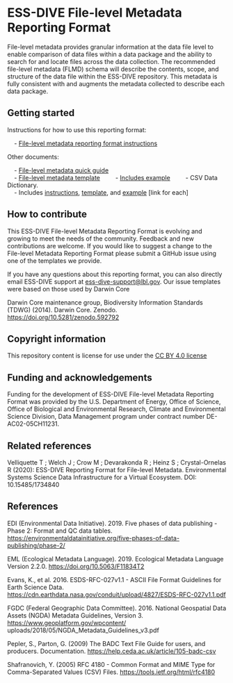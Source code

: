# ESS-DIVE File-level Metadata Reporting Format

File-level metadata provides granular information at the data file level to enable comparison of data files within a data package and the ability to search for and locate files across the data collection. The recommended file-level metadata (FLMD) schema will describe the contents, scope, and structure of the data file within the ESS-DIVE repository.  This metadata is fully consistent with and augments the metadata collected to describe each data package.  
 
## Getting started  

Instructions for how to use this reporting format:  

&nbsp;&nbsp;&nbsp;&nbsp;- [File-level metadata reporting format instructions](flmd_instructions.md)

Other documents:  

&nbsp;&nbsp;&nbsp;&nbsp;- [File-level metadata quick guide](flmd_quick_guide.md)  
&nbsp;&nbsp;&nbsp;&nbsp;- [File-level metadata template](flmd_template.xlsx)
&nbsp;&nbsp;&nbsp;&nbsp;&nbsp;&nbsp;&nbsp;&nbsp;- [Includes example](flmd_template_example.xlsx)
&nbsp;&nbsp;&nbsp;&nbsp;&nbsp;&nbsp;&nbsp;&nbsp;- CSV Data Dictionary.  
&nbsp;&nbsp;&nbsp;&nbsp;- Includes [instructions](/CSV_dd/CSV_dd_instructions.md), [template](/CSV_dd/CSV_dd_template.xlsx), and [example](/CSV_dd/CSV_dd_example.md) [link for each]  


## How to contribute  

This ESS-DIVE File-level Metadata Reporting Format is evolving and growing to meet the needs of the community. Feedback and new contributions are welcome. If you would like to suggest a change to the File-level Metadata Reporting Format please submit a GitHub issue using one of the templates we provide.

If you have any questions about this reporting format, you can also directly email ESS-DIVE support at ess-dive-support@lbl.gov.
Our issue templates were based on those used by Darwin Core

Darwin Core maintenance group, Biodiversity Information Standards (TDWG) (2014). Darwin Core. Zenodo. https://doi.org/10.5281/zenodo.592792
          

## Copyright information

This repository content is license for use under the [CC BY 4.0 license](https://creativecommons.org/licenses/by/4.0/)


## Funding and acknowledgements

Funding for the development of ESS-DIVE File-level Metadata Reporting Format was provided by the U.S. Department of Energy, Office of Science, Office of Biological and Environmental Research, Climate and Environmental Science Division, Data Management program under contract number DE-AC02-05CH11231.


## Related references

Velliquette T ; Welch J ; Crow M ; Devarakonda R ; Heinz S ; Crystal-Ornelas R (2020): ESS-DIVE Reporting Format for File-level Metadata. Environmental Systems Science Data Infrastructure for a Virtual Ecosystem. DOI: 10.15485/1734840

## References

EDI (Environmental Data Initiative). 2019. Five phases of data publishing - Phase 2: Format and QC data
tables. https://environmentaldatainitiative.org/five-phases-of-data-publishing/phase-2/

EML (Ecological Metadata Language). 2019. Ecological Metadata Language Version 2.2.0.
https://doi.org/10.5063/F11834T2

Evans, K., et al. 2016. ESDS-RFC-027v1.1 - ASCII File Format Guidelines for Earth Science Data.
https://cdn.earthdata.nasa.gov/conduit/upload/4827/ESDS-RFC-027v1.1.pdf

FGDC (Federal Geographic Data Committee). 2016. National Geospatial Data Assets (NGDA) Metadata
Guidelines, Version 3. https://www.geoplatform.gov/wpcontent/
uploads/2018/05/NGDA_Metadata_Guidelines_v3.pdf

Pepler, S., Parton, G. (2009) The BADC Text File Guide for users, and producers. Documentation.
https://help.ceda.ac.uk/article/105-badc-csv

Shafranovich, Y. (2005) RFC 4180 - Common Format and MIME Type for Comma-Separated Values (CSV)
Files. https://tools.ietf.org/html/rfc4180
